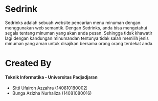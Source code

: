 # Sedrink

Sedrinks adalah sebuah website pencarian menu minuman dengan menggunakan web semantik. 
Dengan Sedrinks, anda bisa mengetahui segala tentang minuman yang akan anda pesan. 
Sehingga tidak khawatir lagi dengan kandungan minumandan tentunya tidak salah memilih 
jenis minuman yang aman untuk disajikan bersama orang orang terdekat anda. 

# Created By
#### Teknik Informatika - Universitas Padjadjaran
- Sitti Ufairoh Azzahra (140810180002)
- Bunga Azizha Nurhaliza (14081080016)
